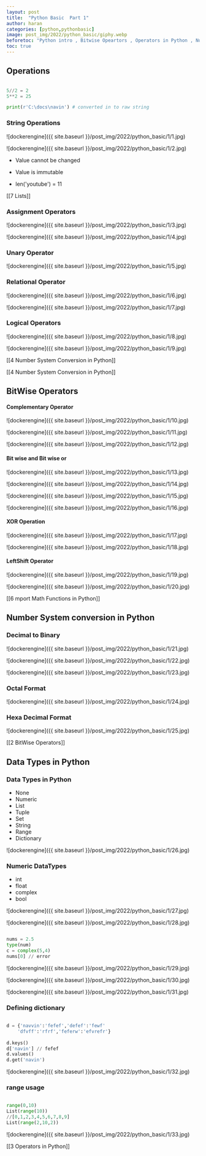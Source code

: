 ```yaml
---
layout: post
title:  "Python Basic  Part 1"
author: haran
categories: [python,pythonbasic]
image: post_img/2022/python_basic/giphy.webp
beforetoc: "Python intro , Bitwise Opeartors , Operators in Python , Number System Conversion in Pyhton ,Data Types in Python ,"
toc: true
---
```


## Operations
``` py

5//2 = 2
5**2 = 25

print(r'C:\docs\navin') # converted in to raw string

```

### String Operations 

![dockerengine]({{ site.baseurl }}/post_img/2022/python_basic/1/1.jpg)

![dockerengine]({{ site.baseurl }}/post_img/2022/python_basic/1/2.jpg)
- Value cannot be changed
- Value is immutable

- len('youtube') = 11

[[7 Lists]]

### Assignment Operators

![dockerengine]({{ site.baseurl }}/post_img/2022/python_basic/1/3.jpg)

![dockerengine]({{ site.baseurl }}/post_img/2022/python_basic/1/4.jpg)

### Unary Operator

![dockerengine]({{ site.baseurl }}/post_img/2022/python_basic/1/5.jpg)

### Relational Operator

![dockerengine]({{ site.baseurl }}/post_img/2022/python_basic/1/6.jpg)

![dockerengine]({{ site.baseurl }}/post_img/2022/python_basic/1/7.jpg)

### Logical Operators

![dockerengine]({{ site.baseurl }}/post_img/2022/python_basic/1/8.jpg)

![dockerengine]({{ site.baseurl }}/post_img/2022/python_basic/1/9.jpg)

[[4 Number System Conversion in Python]]

[[4 Number System Conversion in Python]]

## BitWise Operators

#### Complementary Operator
![dockerengine]({{ site.baseurl }}/post_img/2022/python_basic/1/10.jpg)


![dockerengine]({{ site.baseurl }}/post_img/2022/python_basic/1/11.jpg)

![dockerengine]({{ site.baseurl }}/post_img/2022/python_basic/1/12.jpg)

#### Bit wise and Bit wise or

![dockerengine]({{ site.baseurl }}/post_img/2022/python_basic/1/13.jpg)


![dockerengine]({{ site.baseurl }}/post_img/2022/python_basic/1/14.jpg)

![dockerengine]({{ site.baseurl }}/post_img/2022/python_basic/1/15.jpg)

![dockerengine]({{ site.baseurl }}/post_img/2022/python_basic/1/16.jpg)

#### XOR Operation
![dockerengine]({{ site.baseurl }}/post_img/2022/python_basic/1/17.jpg)

![dockerengine]({{ site.baseurl }}/post_img/2022/python_basic/1/18.jpg)


#### LeftShift Operator

![dockerengine]({{ site.baseurl }}/post_img/2022/python_basic/1/19.jpg)

![dockerengine]({{ site.baseurl }}/post_img/2022/python_basic/1/20.jpg)

[[6 mport Math Functions in Python]]

## Number System conversion in Python

### Decimal to Binary
![dockerengine]({{ site.baseurl }}/post_img/2022/python_basic/1/21.jpg)


![dockerengine]({{ site.baseurl }}/post_img/2022/python_basic/1/22.jpg)

![dockerengine]({{ site.baseurl }}/post_img/2022/python_basic/1/23.jpg)


### Octal Format
![dockerengine]({{ site.baseurl }}/post_img/2022/python_basic/1/24.jpg)

### Hexa Decimal Format

![dockerengine]({{ site.baseurl }}/post_img/2022/python_basic/1/25.jpg)

[[2 BitWise Operators]]

## Data Types in Python

### Data Types in Python
- None
- Numeric
- List
- Tuple
- Set
- String
- Range
- Dictionary


![dockerengine]({{ site.baseurl }}/post_img/2022/python_basic/1/26.jpg)

### Numeric DataTypes
- int
- float
- complex
- bool

![dockerengine]({{ site.baseurl }}/post_img/2022/python_basic/1/27.jpg)

![dockerengine]({{ site.baseurl }}/post_img/2022/python_basic/1/28.jpg)

``` py

nums = 2.5
type(num)
c = complex(5,4)
nums[0] // error

```

![dockerengine]({{ site.baseurl }}/post_img/2022/python_basic/1/29.jpg)


![dockerengine]({{ site.baseurl }}/post_img/2022/python_basic/1/30.jpg)


![dockerengine]({{ site.baseurl }}/post_img/2022/python_basic/1/31.jpg)

### Defining dictionary

``` py

d = {'navvin':'fefef','defef':'fewf'
	'dfvff':'rfrf','feferw':'efvrefr'}
	
d.keys()
d['navin'] // fefef
d.values()
d.get('navin')


```
![dockerengine]({{ site.baseurl }}/post_img/2022/python_basic/1/32.jpg)

### range usage
``` py

range(0,10)
List(range(10))
//[0,1,2,3,4,5,6,7,8,9]
List(range(2,10,2))


```

![dockerengine]({{ site.baseurl }}/post_img/2022/python_basic/1/33.jpg)

[[3 Operators in Python]]




